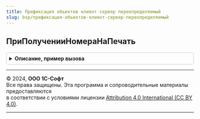 ```yaml
---
title: Префиксация объектов клиент сервер переопределяемый
slug: bsp/префиксация-объектов-клиент-сервер-переопределяемый
---
```



## ПриПолученииНомераНаПечать
<details style="margin: 1em 0; padding: 0.5em; border: 1px solid #ccc; border-radius: 6px;">

<summary style="font-weight: bold; cursor: pointer;">Описание, пример вызова</summary>

```bsl

// Обработчик события "При получении номера на печать".
// Событие возникает перед стандартной обработкой получения номера.
// В обработчике можно переопределить стандартное поведение системы при формировании номера на печать.
//
// Параметры:
//  НомерОбъекта                     - Строка - номер или код объекта, который обрабатывается.
//  СтандартнаяОбработка             - Булево - флаг стандартной обработки; если установить значение флага в Ложь,
//                                              то стандартная обработка формирования номера на печать выполняться
//                                              не будет.
//  УдалитьПрефиксИнформационнойБазы - Булево - признак удаления префикса информационной базы;
//                                              по умолчанию равен Ложь.
//  УдалитьПользовательскийПрефикс   - Булево - признак удаления пользовательского префикса;
//                                              по умолчанию равен Ложь.
//
// Пример:
//
//   НомерОбъекта = ПрефиксацияОбъектовКлиентСервер.УдалитьПользовательскиеПрефиксыИзНомераОбъекта(НомерОбъекта);
//   СтандартнаяОбработка = Ложь;
//
Процедура ПриПолученииНомераНаПечать(НомерОбъекта, СтандартнаяОбработка, Экспорт
```

Пример вызова
```bsl
ПрефиксацияОбъектовКлиентСерверПереопределяемый.ПриПолученииНомераНаПечать(НомерОбъекта, СтандартнаяОбработка, );
```
</details>

---

© 2024, **ООО 1С-Софт**  
Все права защищены. Эта программа и сопроводительные материалы предоставляются  
в соответствии с условиями лицензии [Attribution 4.0 International (CC BY 4.0)](https://creativecommons.org/licenses/by/4.0/legalcode).

---
